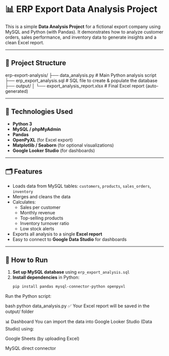 # 📊 ERP Export Data Analysis Project

This is a simple **Data Analysis Project** for a fictional export company using MySQL and Python (with Pandas). It demonstrates how to analyze customer orders, sales performance, and inventory data to generate insights and a clean Excel report.

---

## 📁 Project Structure

erp-export-analysis/ ├── data_analysis.py # Main Python analysis script ├── erp_export_analysis.sql # SQL file to create & populate the database ├── output/ │ └── export_analysis_report.xlsx # Final Excel report (auto-generated)

---

## 🧰 Technologies Used

- **Python 3**
- **MySQL / phpMyAdmin**
- **Pandas**
- **OpenPyXL** (for Excel export)
- **Matplotlib / Seaborn** (for optional visualizations)
- **Google Looker Studio** (for dashboards)

---

## 🗂️ Features

- Loads data from MySQL tables: `customers`, `products`, `sales_orders`, `inventory`
- Merges and cleans the data
- Calculates:
  - Sales per customer
  - Monthly revenue
  - Top-selling products
  - Inventory turnover ratio
  - Low stock alerts
- Exports all analysis to a single **Excel report**
- Easy to connect to **Google Data Studio** for dashboards

---

## 🚀 How to Run

1. **Set up MySQL database** using `erp_export_analysis.sql`
2. **Install dependencies** in Python:
   ```bash
   pip install pandas mysql-connector-python openpyxl
Run the Python script:

bash
python data_analysis.py
✅ Your Excel report will be saved in the output/ folder

📊 Dashboard
You can import the data into Google Looker Studio (Data Studio) using:

Google Sheets (by uploading Excel)

MySQL direct connector
